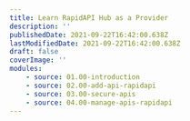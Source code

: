 ```yaml
---
title: Learn RapidAPI Hub as a Provider
description: ''
publishedDate: 2021-09-22T16:42:00.638Z
lastModifiedDate: 2021-09-22T16:42:00.638Z
draft: false
coverImage: ''
modules:
    - source: 01.00-introduction
    - source: 02.00-add-api-rapidapi
    - source: 03.00-secure-apis
    - source: 04.00-manage-apis-rapidapi
---
```

